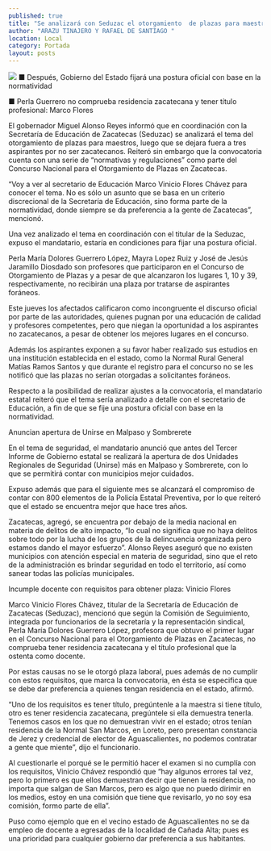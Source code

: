 ```yaml
---
published: true
title: "Se analizará con Seduzac el otorgamiento  de plazas para maestros: Miguel Alonso"
author: "ARAZU TINAJERO Y RAFAEL DE SANTIAGO "
location: Local
category: Portada
layout: posts
---
```


![](http://i.imgur.com/R8cbwUbm.jpg)
■ Después, Gobierno del Estado fijará una postura oficial con base en la normatividad 

■ Perla Guerrero no comprueba residencia zacatecana y tener título profesional: Marco Flores

El gobernador Miguel Alonso Reyes informó que en coordinación con la Secretaría de Educación de Zacatecas (Seduzac) se analizará el tema del otorgamiento de plazas para maestros, luego que se dejara fuera a tres aspirantes por no ser zacatecanos.
Reiteró sin embargo que la convocatoria cuenta con una serie de “normativas y regulaciones” como parte del Concurso Nacional para el Otorgamiento de Plazas en Zacatecas.

“Voy a ver al secretario de Educación Marco Vinicio Flores Chávez para conocer el tema. No es sólo un asunto que se basa en un criterio discrecional de la Secretaría de Educación, sino forma parte de la normatividad, donde siempre se da preferencia a la gente de Zacatecas”, mencionó. 

Una vez analizado el tema en coordinación con el titular de la Seduzac, expuso el mandatario, estaría en condiciones para fijar una postura oficial.

Perla María Dolores Guerrero López, Mayra Lopez Ruiz y José de Jesús Jaramillo Diosdado son profesores que participaron en el Concurso de Otorgamiento de Plazas y a pesar de que alcanzaron los lugares 1, 10 y 39, respectivamente, no recibirán una plaza por tratarse de aspirantes foráneos.

Este jueves los afectados calificaron como incongruente el discurso oficial por parte de las autoridades, quienes pugnan por una educación de calidad y profesores competentes, pero que niegan la oportunidad a los aspirantes no zacatecanos, a pesar de obtener los mejores lugares en el concurso.

Además los aspirantes exponen a su favor haber realizado sus estudios en una institución establecida en el estado, como la Normal Rural General Matías Ramos Santos y que durante el registro para el concurso no se les notificó que las plazas no serían otorgadas a solicitantes foráneos.

Respecto a la posibilidad de realizar ajustes a la convocatoria, el mandatario estatal reiteró que el tema sería analizado a detalle con el secretario de Educación, a fin de que se fije una postura oficial con base en la normatividad.

Anuncian apertura de Unirse en Malpaso y Sombrerete

En el tema de seguridad, el mandatario anunció que antes del Tercer Informe de Gobierno estatal se realizará la apertura de dos Unidades Regionales de Seguridad (Unirse) más en Malpaso y Sombrerete, con lo que se permitirá contar con municipios mejor cuidados.

Expuso además que para el siguiente mes se alcanzará el compromiso de contar con 800 elementos de la Policía Estatal Preventiva, por lo que reiteró que el estado se encuentra mejor que hace tres años.

Zacatecas, agregó, se encuentra por debajo de la media nacional en materia de delitos de alto impacto, “lo cual no significa que no haya delitos sobre todo por la lucha de los grupos de la delincuencia organizada pero estamos dando el mayor esfuerzo”.
Alonso Reyes aseguró que no existen municipios con atención especial en materia de seguridad, sino que el reto de la administración es brindar seguridad en todo el territorio, así como sanear todas las policías municipales.

Incumple docente con requisitos para obtener plaza: Vinicio Flores 

Marco Vinicio Flores Chávez, titular de la Secretaría de Educación de Zacatecas (Seduzac), mencionó que según la Comisión de Seguimiento, integrada por funcionarios de la secretaría y la representación sindical, Perla María Dolores Guerrero López, profesora que obtuvo el primer lugar en el Concurso Nacional para el Otorgamiento de Plazas en Zacatecas, no comprueba tener residencia zacatecana y el título profesional que la ostenta como docente.

Por estas causas no se le otorgó plaza laboral, pues además de no cumplir con estos requisitos, que marca la convocatoria, en ésta se especifica que se debe dar preferencia a quienes tengan residencia en el estado, afirmó.

“Uno de los requisitos es tener título, pregúntenle a la maestra si tiene título, otro es tener residencia zacatecana, pregúntele si ella demuestra tenerla. Tenemos casos en los que no demuestran vivir en el estado; otros tenían residencia de la Normal San Marcos, en Loreto, pero presentan constancia de Jerez y credencial de elector de Aguascalientes, no podemos contratar a gente que miente”, dijo el funcionario.

Al cuestionarle el porqué se le permitió hacer el examen si no cumplía con los requisitos, Vinicio Chávez respondió que “hay algunos errores tal vez, pero lo primero es que ellos demuestran decir que tienen la residencia, no importa que salgan de San Marcos, pero es algo que no puedo dirimir en los medios, estoy en una comisión que tiene que revisarlo, yo no soy esa comisión, formo parte de ella”.

Puso como ejemplo que en el vecino estado de Aguascalientes no se da empleo de docente a egresadas de la localidad de Cañada Alta; pues es una prioridad para cualquier gobierno dar preferencia a sus habitantes.
